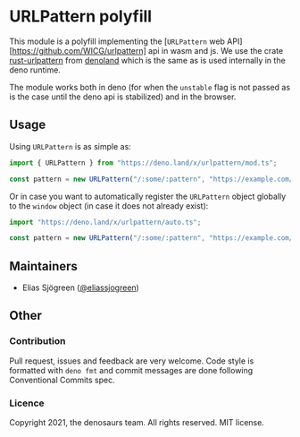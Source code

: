 # URLPattern polyfill

This module is a polyfill implementing the [`URLPattern` web
API][https://github.com/WICG/urlpattern] api in wasm and js. We use the crate
[rust-urlpattern](https://github.com/denoland/rust-urlpattern) from
[denoland](https://github.com/denoland/rust-urlpattern) which is the same as is
used internally in the deno runtime.

The module works both in deno (for when the `unstable` flag is not passed as is
the case until the deno api is stabilized) and in the browser.

## Usage

Using `URLPattern` is as simple as:

```ts
import { URLPattern } from "https://deno.land/x/urlpattern/mod.ts";

const pattern = new URLPattern("/:some/:pattern", "https://example.com/some/pattern)
```

Or in case you want to automatically register the `URLPattern` object globally
to the `window` object (in case it does not already exist):

```ts
import "https://deno.land/x/urlpattern/auto.ts";

const pattern = new URLPattern("/:some/:pattern", "https://example.com/some/pattern)
```

## Maintainers

- Elias Sjögreen ([@eliassjogreen](https://github.com/eliassjogreen))

## Other

### Contribution

Pull request, issues and feedback are very welcome. Code style is formatted with
`deno fmt` and commit messages are done following Conventional Commits spec.

### Licence

Copyright 2021, the denosaurs team. All rights reserved. MIT license.
